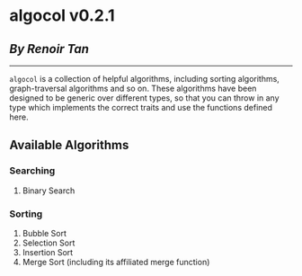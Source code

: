 # algocol v0.2.1

## *By Renoir Tan*

--------------------------------------------------------------------------------

`algocol` is a collection of helpful algorithms, including sorting algorithms,
graph-traversal algorithms and so on. These algorithms have been designed to
be generic over different types, so that you can throw in any type which
implements the correct traits and use the functions defined here.

## Available Algorithms

### Searching

1. Binary Search

### Sorting

1. Bubble Sort
2. Selection Sort
3. Insertion Sort
4. Merge Sort (including its affiliated merge function)
